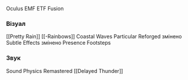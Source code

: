 Oculus
EMF
ETF
Fusion

### Візуал
[[Pretty Rain]]
[[-Rainbows]]
Coastal Waves
Particular Reforged змінено
Subtle Effects змінено
Presence Footsteps
### Звук
Sound Physics Remastered
[[Delayed Thunder]]